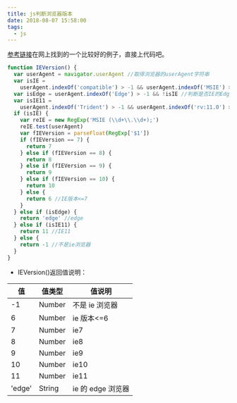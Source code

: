 ```yaml
---
title: js判断浏览器版本
date: 2018-08-07 15:58:00
tags:
  - js
---
```


[参考链接](https://www.cnblogs.com/XCWebLTE/archive/2017/06/15/7017338.html)在网上找到的一个比较好的例子，直接上代码吧。

<!--more-->

```javascript
function IEVersion() {
  var userAgent = navigator.userAgent //取得浏览器的userAgent字符串
  var isIE =
    userAgent.indexOf('compatible') > -1 && userAgent.indexOf('MSIE') > -1 //判断是否IE<11浏览器
  var isEdge = userAgent.indexOf('Edge') > -1 && !isIE //判断是否IE的Edge浏览器
  var isIE11 =
    userAgent.indexOf('Trident') > -1 && userAgent.indexOf('rv:11.0') > -1
  if (isIE) {
    var reIE = new RegExp('MSIE (\\d+\\.\\d+);')
    reIE.test(userAgent)
    var fIEVersion = parseFloat(RegExp['$1'])
    if (fIEVersion == 7) {
      return 7
    } else if (fIEVersion == 8) {
      return 8
    } else if (fIEVersion == 9) {
      return 9
    } else if (fIEVersion == 10) {
      return 10
    } else {
      return 6 //IE版本<=7
    }
  } else if (isEdge) {
    return 'edge' //edge
  } else if (isIE11) {
    return 11 //IE11
  } else {
    return -1 //不是ie浏览器
  }
}
```

- IEVersion()返回值说明：

| 值     | 值类型 | 值说明            |
| ------ | ------ | ----------------- |
| -1     | Number | 不是 ie 浏览器    |
| 6      | Number | ie 版本<=6        |
| 7      | Number | ie7               |
| 8      | Number | ie8               |
| 9      | Number | ie9               |
| 10     | Number | ie10              |
| 11     | Number | ie11              |
| 'edge' | String | ie 的 edge 浏览器 |

